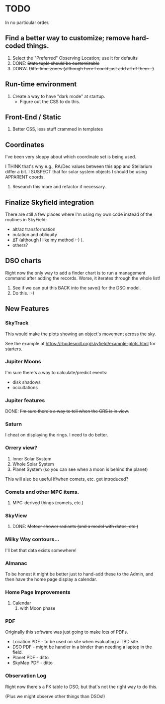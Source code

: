 
# TODO

In no particular order.

## Find a better way to customize; remove hard-coded things.

1. Select the "Preferred" Observing Location; use it for defaults
2. DONE: ~~State tuple should be customizable~~ 
3. DONW: ~~Ditto time zones (although here I could just add all of them...)~~

## Run-time environment

1. Create a way to have "dark mode" at startup.
    * Figure out the CSS to do this.

## Front-End / Static

1. Better CSS, less stuff crammed in templates

## Coordinates
I've been very sloppy about which coordinate set is being used.

I THINK that's why e.g., RA/Dec values between this app and Stellarium differ a bit.   I SUSPECT that for
solar system objects I should be using APPARENT coords.

1. Research this more and refactor if necessary.

## Finalize Skyfield integration

There are still a few places where I'm using my own code instead of the routines in SkyField:

* alt/az transformation
* nutation and obliquity
* ∆T (although I like my method :-) ).
* others?

## DSO charts

Right now the only way to add a finder chart is to run a management command after adding the records.
Worse, it iterates through the whole list!

1. See if we can put this BACK into the save() for the DSO model.
2. Do this. :-)

## New Features

### SkyTrack 
This would make the plots showing an object's movement across the sky.

See the example at https://rhodesmill.org/skyfield/example-plots.html for starters.

### Jupiter Moons

I'm sure there's a way to  calculate/predict events:

* disk shadows
* occultations

### Jupiter features

DONE: ~~I'm sure there's a way to tell when the GRS is in view.~~

### Saturn

I cheat on displaying the rings.   I need to do better.

### Orrery view?

1. Inner Solar System
2. Whole Solar System
3. Planet System (so you can see when a moon is behind the planet)
 
This will also be useful if/when comets, etc. get introduced?

### Comets and other MPC items.
1. MPC-derived things (comets, etc.)

### SkyView

1. DONE: ~~Meteor shower radiants (and a model with dates, etc.)~~


### Milky Way contours... 
I'll bet that data exists somewhere!

### Almanac
To be honest it might be better just to hand-add these to the Admin, and then have the home page display a calendar.

### Home Page Improvements

1. Calendar
    1. with Moon phase

### PDF

Originally this software was just going to make lots of PDFs.

* Location PDF - to be used on site when evaluating a TBD site.
* DSO PDF - might be handier in a binder than needing a laptop in the field.
* Planet PDF - ditto
* SkyMap PDF - ditto

### Observation Log

Right now there's a FK table to DSO, but that's not the right way to do this.

(Plus we might observe other things than DSOs!)

